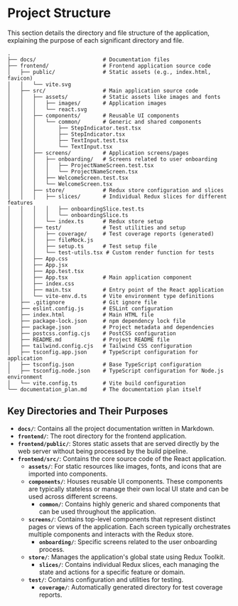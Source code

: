 # Project Structure

This section details the directory and file structure of the application, explaining the purpose of each significant directory and file.

```
.
├── docs/                     # Documentation files
├── frontend/                 # Frontend application source code
│   ├── public/               # Static assets (e.g., index.html, favicon)
│   │   └── vite.svg
│   ├── src/                  # Main application source code
│   │   ├── assets/           # Static assets like images and fonts
│   │   │   ├── images/       # Application images
│   │   │   └── react.svg
│   │   ├── components/       # Reusable UI components
│   │   │   └── common/       # Generic and shared components
│   │   │       ├── StepIndicator.test.tsx
│   │   │       ├── StepIndicator.tsx
│   │   │       ├── TextInput.test.tsx
│   │   │       └── TextInput.tsx
│   │   ├── screens/          # Application screens/pages
│   │   │   ├── onboarding/   # Screens related to user onboarding
│   │   │   │   ├── ProjectNameScreen.test.tsx
│   │   │   │   └── ProjectNameScreen.tsx
│   │   │   ├── WelcomeScreen.test.tsx
│   │   │   └── WelcomeScreen.tsx
│   │   ├── store/            # Redux store configuration and slices
│   │   │   ├── slices/       # Individual Redux slices for different features
│   │   │   │   ├── onboardingSlice.test.ts
│   │   │   │   └── onboardingSlice.ts
│   │   │   └── index.ts      # Redux store setup
│   │   ├── test/             # Test utilities and setup
│   │   │   ├── coverage/     # Test coverage reports (generated)
│   │   │   ├── fileMock.js
│   │   │   ├── setup.ts      # Test setup file
│   │   │   └── test-utils.tsx # Custom render function for tests
│   │   ├── App.css
│   │   ├── App.jsx
│   │   ├── App.test.tsx
│   │   ├── App.tsx           # Main application component
│   │   ├── index.css
│   │   ├── main.tsx          # Entry point of the React application
│   │   └── vite-env.d.ts     # Vite environment type definitions
│   ├── .gitignore            # Git ignore file
│   ├── eslint.config.js      # ESLint configuration
│   ├── index.html            # Main HTML file
│   ├── package-lock.json     # npm dependency lock file
│   ├── package.json          # Project metadata and dependencies
│   ├── postcss.config.cjs    # PostCSS configuration
│   ├── README.md             # Project README file
│   ├── tailwind.config.cjs   # Tailwind CSS configuration
│   ├── tsconfig.app.json     # TypeScript configuration for application
│   ├── tsconfig.json         # Base TypeScript configuration
│   ├── tsconfig.node.json    # TypeScript configuration for Node.js environment
│   └── vite.config.ts        # Vite build configuration
└── documentation_plan.md     # The documentation plan itself
```

## Key Directories and Their Purposes

-   **`docs/`**: Contains all the project documentation written in Markdown.
-   **`frontend/`**: The root directory for the frontend application.
-   **`frontend/public/`**: Stores static assets that are served directly by the web server without being processed by the build pipeline.
-   **`frontend/src/`**: Contains the core source code of the React application.
    -   **`assets/`**: For static resources like images, fonts, and icons that are imported into components.
    -   **`components/`**: Houses reusable UI components. These components are typically stateless or manage their own local UI state and can be used across different screens.
        -   **`common/`**: Contains highly generic and shared components that can be used throughout the application.
    -   **`screens/`**: Contains top-level components that represent distinct pages or views of the application. Each screen typically orchestrates multiple components and interacts with the Redux store.
        -   **`onboarding/`**: Specific screens related to the user onboarding process.
    -   **`store/`**: Manages the application's global state using Redux Toolkit.
        -   **`slices/`**: Contains individual Redux slices, each managing the state and actions for a specific feature or domain.
    -   **`test/`**: Contains configuration and utilities for testing.
        -   **`coverage/`**: Automatically generated directory for test coverage reports.